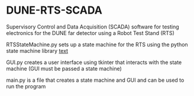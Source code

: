 # DUNE-RTS-SCADA
Supervisory Control and Data Acquisition (SCADA) software for testing electronics for the DUNE far detector using a Robot Test Stand (RTS)


RTSStateMachine.py sets up a state machine for the RTS using the python state machine library
[text](RTSStateMachine.pdf)


GUI.py creates a user interface using tkinter that interacts with the state machine (GUI must be passed a state machine)

main.py is a file that creates a state machine and GUI and can be used to run the program